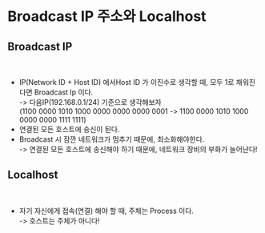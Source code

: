 # Broadcast IP 주소와 Localhost

## Broadcast IP

<figure><img src="../../../../../.gitbook/assets/스크린샷 2024-01-04 22.28.43.png" alt=""><figcaption></figcaption></figure>

* IP(Network ID + Host ID) 에서Host ID 가 이진수로 생각할 때, 모두 1로 채워진다면 Broadcast Ip 이다.\
  -> 다음IP(192.168.0.1/24) 기준으로 생각해보자\
  (1100 0000 1010 1000 0000 0000 0000 0001 -> 1100 0000 1010 1000 0000 0000 1111 1111)
* 연결된 모든 호스트에 송신이 된다.
* Broadcast 시 잠깐 네트워크가 멈추기 때문에, 최소화해야한다.\
  -> 연결된 모든 호스트에 송신해야 하기 때문에, 네트워크 장비의 부화가 늘어난다!

## Localhost

<figure><img src="../../../../../.gitbook/assets/스크린샷 2024-01-04 22.36.19.png" alt=""><figcaption></figcaption></figure>

* 자기 자신에게 접속(연결) 해야 할 때, 주체는 Process 이다.\
  -> 호스트는 주체가 아니다!
